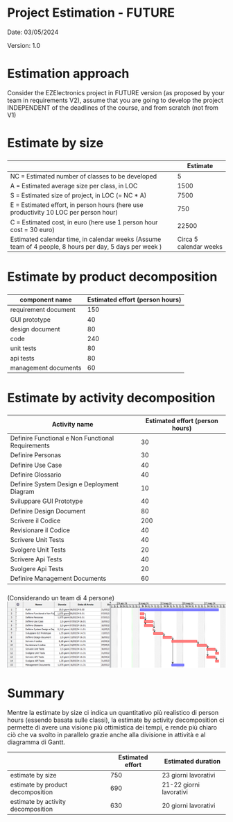 # Project Estimation - FUTURE
Date: 03/05/2024

Version: 1.0


# Estimation approach
Consider the EZElectronics  project in FUTURE version (as proposed by your team in requirements V2), assume that you are going to develop the project INDEPENDENT of the deadlines of the course, and from scratch (not from V1)
# Estimate by size
### 
|             | Estimate                        |             
| ----------- | ------------------------------- |  
| NC =  Estimated number of classes to be developed   |             5                |             
|  A = Estimated average size per class, in LOC       |                1500           | 
| S = Estimated size of project, in LOC (= NC * A) | 7500 |
| E = Estimated effort, in person hours (here use productivity 10 LOC per person hour)  |           750                           |   
| C = Estimated cost, in euro (here use 1 person hour cost = 30 euro) | 22500| 
| Estimated calendar time, in calendar weeks (Assume team of 4 people, 8 hours per day, 5 days per week ) |       Circa 5 calendar weeks              |               

# Estimate by product decomposition
### 
|         component name    | Estimated effort (person hours)   |             
| ----------- | ------------------------------- | 
|requirement document    | 150|
| GUI prototype | 40|
|design document | 80|
|code |240 |
| unit tests | 80 |
| api tests |80 |
| management documents  | 60|



# Estimate by activity decomposition
### 
|         Activity name    | Estimated effort (person hours)   |             
| ----------- | ------------------------------- | 
| Definire Functional e Non Functional Requirements | 30 |
| Definire Personas | 30 | 
| Definire Use Case | 40 |
| Definire Glossario | 40 |
| Definire System Design e Deployment Diagram | 10|
| Sviluppare GUI Prototype | 40 |
| Definire Design Document | 80  |
| Scrivere il Codice | 200 |
| Revisionare il Codice | 40  |
| Scrivere Unit Tests | 40  |
| Svolgere Unit Tests | 20  |
| Scrivere Api Tests | 40  |
| Svolgere Api Tests | 20  |
| Definire Management Documents | 60  |
###
(Considerando un team di 4 persone)
![alt text](resources/Ganttv2.png)


# Summary

Mentre la estimate by size ci indica un quantitativo più realistico di person hours (essendo basata sulle classi), la estimate by activity decomposition ci permette di avere una visione più ottimistica dei tempi, e rende più chiaro ciò che va svolto in parallelo grazie anche alla divisione in attività e al diagramma di Gantt.

|             | Estimated effort                        |   Estimated duration |          
| ----------- | ------------------------------- | ---------------|
| estimate by size |750| 23 giorni lavorativi
| estimate by product decomposition |690| 21-22 giorni lavorativi
| estimate by activity decomposition |630| 20 giorni lavorativi




